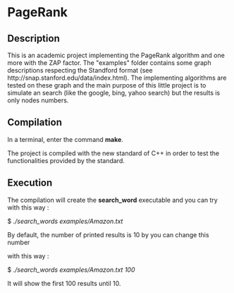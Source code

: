 # PageRank

<h2> Description </h2>
This is an academic project implementing the PageRank algorithm and one more
with the ZAP factor. The "examples" folder contains some graph descriptions
respecting the Standford format (see http://snap.stanford.edu/data/index.html).
The implementing algorithms are tested on these graph and the main purpose of
this little project is to simulate an search (like the google, bing, yahoo
search) but the results is only nodes numbers. 

<h2> Compilation </h2>

In a terminal, enter the command <strong>make</strong>.

The project is compiled with the new standard of C++ in order to test the
functionalities provided by the standard.

<h2> Execution </h2>

The compilation will create the <strong>search_word</strong> executable and you
can try with this way :	

$ <i> ./search_words examples/Amazon.txt </i> 

By default, the number of printed results is 10 by you can change this number

with this way :

$ <i> ./search_words examples/Amazon.txt 100 </i> 

It will show the first 100 results until 10. 







